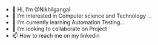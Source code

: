 - 👋 Hi, I’m @Nikhilgangal
- 👀 I’m interested in Computer science and Technology ...
- 🌱 I’m currently learning Automation Testing...
- 💞️ I’m looking to collaborate on Project
- 📫 How to reach me on my linkedin

<!---
Nikhilgangal/Nikhilgangal is a ✨ special ✨ repository because its `README.md` (this file) appears on your GitHub profile.
You can click the Preview link to take a look at your changes.
--->
